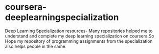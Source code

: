 # coursera-deeplearningspecialization
Deep Learning Specialization resources-
Many repositories helped me to understand and complete my deep learning specialization on coursera.So Hope my repository of programming assignments from the specialization also helps people in the same.
